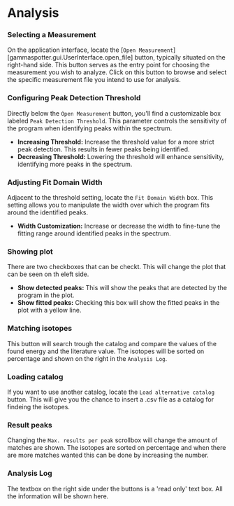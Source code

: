 # Analysis

### Selecting a Measurement
On the application interface, locate the [`Open Measurement`][gammaspotter.gui.UserInterface.open_file] button, typically situated on the right-hand side. This button serves as the entry point for choosing the measurement you wish to analyze. Click on this button to browse and select the specific measurement file you intend to use for analysis.

### Configuring Peak Detection Threshold
Directly below the `Open Measurement` button, you'll find a customizable box labeled `Peak Detection Threshold`. This parameter controls the sensitivity of the program when identifying peaks within the spectrum.

- **Increasing Threshold:** Increase the threshold value for a more strict peak detection. This results in fewer peaks being identified.
- **Decreasing Threshold:** Lowering the threshold will enhance sensitivity, identifying more peaks in the spectrum.

### Adjusting Fit Domain Width
Adjacent to the threshold setting, locate the `Fit Domain Width` box. This setting allows you to manipulate the width over which the program fits around the identified peaks.

- **Width Customization:** Increase or decrease the width to fine-tune the fitting range around identified peaks in the spectrum.

### Showing plot
There are two checkboxes that can be checkt. This will change the plot that can be seen on th eleft side.

- **Show detected peaks:** This will show the peaks that are detected by the program in the plot. 
- **Show fitted peaks:** Checking this box will show the fitted peaks in the plot with a yellow line.

### Matching isotopes
This button will search trough the catalog and compare the values of the found energy and the literature value. The isotopes will be sorted on percentage and shown on the right in the `Analysis Log`.

### Loading catalog
If you want to use another catalog, locate the `Load alternative catalog` button. This will give you the chance to insert a .csv file as a catalog for findeing the isotopes.

### Result peaks
Changing the `Max. results per peak` scrollbox will change the amount of matches are shown. The isotopes are sorted on percentage and when there are more matches wanted this can be done by increasing the number.

### Analysis Log
The textbox on the right side under the buttons is a 'read only' text box. All the information will be shown here.
